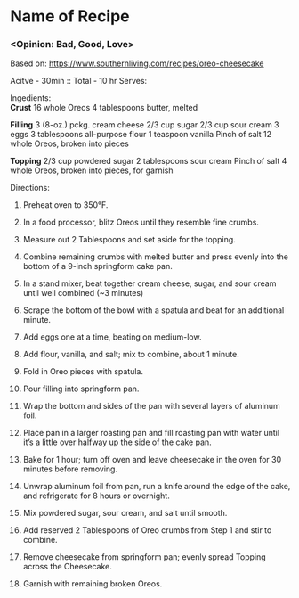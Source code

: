 # Name of Recipe
### <Opinion: Bad, Good, Love>

Based on: https://www.southernliving.com/recipes/oreo-cheesecake  

Acitve - 30min :: Total - 10 hr
Serves:  

Ingedients:  
__Crust__
16 whole Oreos
4 tablespoons butter, melted 

__Filling__
3 (8-oz.) pckg. cream cheese
2/3 cup sugar
2/3 cup sour cream
3 eggs
3 tablespoons all-purpose flour
1 teaspoon vanilla
Pinch of salt
12 whole Oreos, broken into pieces

__Topping__
2/3 cup powdered sugar
2 tablespoons sour cream
Pinch of salt
4 whole Oreos, broken into pieces, for garnish

Directions:  
1. Preheat oven to 350°F. 
2. In a food processor, blitz Oreos until they resemble fine crumbs. 
3. Measure out 2 Tablespoons and set aside for the topping. 
4. Combine remaining crumbs with melted butter and press evenly into the bottom of a 9-inch springform cake pan.

5. In a stand mixer, beat together cream cheese, sugar, and sour cream until well combined (~3 minutes)
6. Scrape the bottom of the bowl with a spatula and beat for an additional minute. 
7. Add eggs one at a time, beating on medium-low. 
8. Add flour, vanilla, and salt; mix to combine, about 1 minute. 
9. Fold in Oreo pieces with spatula. 
10. Pour filling into springform pan. 
11. Wrap the bottom and sides of the pan with several layers of aluminum foil. 
12. Place pan in a larger roasting pan and fill roasting pan with water until it’s a little over halfway up the side of the cake pan.

13. Bake for 1 hour; turn off oven and leave cheesecake in the oven for 30 minutes before removing. 
14. Unwrap aluminum foil from pan, run a knife around the edge of the cake, and refrigerate for 8 hours or overnight.

15. Mix powdered sugar, sour cream, and salt until smooth. 
16. Add reserved 2 Tablespoons of Oreo crumbs from Step 1 and stir to combine. 
17. Remove cheesecake from springform pan; evenly spread Topping across the Cheesecake. 
18. Garnish with remaining broken Oreos.


